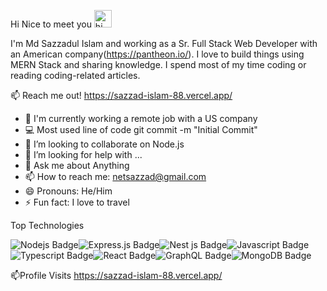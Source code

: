 Hi Nice to meet you <a target="_blank" rel="noopener noreferrer" href="https://user-images.githubusercontent.com/1303154/88677602-1635ba80-d120-11ea-84d8-d263ba5fc3c0.gif"><img src="https://user-images.githubusercontent.com/1303154/88677602-1635ba80-d120-11ea-84d8-d263ba5fc3c0.gif" width="28px" alt="hi" style="max-width:100%;"></a>

I'm Md Sazzadul Islam and working as a Sr. Full Stack Web Developer with an American company(https://pantheon.io/). I love to build things using MERN Stack and sharing knowledge. I spend most of my time coding or reading coding-related articles.

📫 Reach me out!
 https://sazzad-islam-88.vercel.app/

- 🔭 I'm currently working a remote job with a US company 
- 💻 Most used line of code git commit -m "Initial Commit"
- 👯 I’m looking to collaborate on Node.js
- 🤔 I’m looking for help with ...
- 💬 Ask me about Anything
- 📫 How to reach me: netsazzad@gmail.com
- 😄 Pronouns:  He/Him
- ⚡ Fun fact: I love to travel

Top Technologies

<img src="https://camo.githubusercontent.com/bdc2ad7847367dd9c66145d51470095066fcb1ac514b26e2a2785f7ae96a1f1f/68747470733a2f2f696d672e736869656c64732e696f2f62616467652f2d4e6f64656a732d3343383733413f7374796c653d666f722d7468652d6261646765266c6162656c436f6c6f723d626c61636b266c6f676f3d6e6f64652e6a73266c6f676f436f6c6f723d334338373341" alt="Nodejs Badge" data-canonical-src="https://img.shields.io/badge/-Nodejs-3C873A?style=for-the-badge&amp;labelColor=black&amp;logo=node.js&amp;logoColor=3C873A" style="max-width:100%;"><img src="https://camo.githubusercontent.com/59a6187d2931601ae33457c918588c4141fc8a5a179440f14bfb4df769a6062d/68747470733a2f2f696d672e736869656c64732e696f2f62616467652f457870726573732e6a732d3430344435393f7374796c653d666f722d7468652d6261646765266c6f676f3d4a617661736372697074" alt="Express.js Badge" data-canonical-src="https://img.shields.io/badge/-Javascript-F0DB4F?style=for-the-badge&amp;labelColor=black&amp;logo=expressjs;logoColor=F0DB4F" style="max-width:100%;"><img src="https://camo.githubusercontent.com/fbaea3bc07a801352bddf3904c6478ed304080ca5a9384267c231de88f77e2b8/68747470733a2f2f696d672e736869656c64732e696f2f62616467652f2d4e6573744a532d626c61636b3f7374796c653d666c61742d737175617265266c6f676f3d6e6573746a73" alt="Nest js Badge" data-canonical-src="https://img.shields.io/badge/-Nest js-F0DB4F?style=for-the-badge&amp;labelColor=black&amp;logo=nestjs;logoColor=F0DB4F" style="max-width:100%;"><img src="https://camo.githubusercontent.com/82cd498d68f1929233bffb5d3bd2229cb0a97728b4983ee3a607c1941a9c9b7b/68747470733a2f2f696d672e736869656c64732e696f2f62616467652f2d4a6176617363726970742d4630444234463f7374796c653d666f722d7468652d6261646765266c6162656c436f6c6f723d626c61636b266c6f676f3d6a617661736372697074266c6f676f436f6c6f723d463044423446" alt="Javascript Badge" data-canonical-src="https://img.shields.io/badge/-Javascript-F0DB4F?style=for-the-badge&amp;labelColor=black&amp;logo=javascript&amp;logoColor=F0DB4F" style="max-width:100%;"><img src="https://camo.githubusercontent.com/eb9f63e1e5baf35cfd84596d4e7d24395b2011b40691fc3f7eb30abb34dda9d8/68747470733a2f2f696d672e736869656c64732e696f2f62616467652f2d547970657363726970742d3030376163633f7374796c653d666f722d7468652d6261646765266c6162656c436f6c6f723d626c61636b266c6f676f3d74797065736372697074266c6f676f436f6c6f723d303037616363" alt="Typescript Badge" data-canonical-src="https://img.shields.io/badge/-Typescript-007acc?style=for-the-badge&amp;labelColor=black&amp;logo=typescript&amp;logoColor=007acc" style="max-width:100%;"><img src="https://camo.githubusercontent.com/8e4a668bb3e69b0ab12ff19e5038b089ea85543993268a965f6cebe6ca2b4d9a/68747470733a2f2f696d672e736869656c64732e696f2f62616467652f2d52656163742d3631444246423f7374796c653d666f722d7468652d6261646765266c6162656c436f6c6f723d626c61636b266c6f676f3d7265616374266c6f676f436f6c6f723d363144424642" alt="React Badge" data-canonical-src="https://img.shields.io/badge/-React-61DBFB?style=for-the-badge&amp;labelColor=black&amp;logo=react&amp;logoColor=61DBFB" style="max-width:100%;"><img src="https://camo.githubusercontent.com/f4ffafcda296bd57e8714f12224482144acb9bba49e5a8b68461cfdfba5c7ad4/68747470733a2f2f696d672e736869656c64732e696f2f62616467652f4772617068514c2532302d4531303039383f6c6f676f3d6772617068716c266c6f676f436f6c6f723d7768697465267374796c653d666f722d7468652d6261646765" alt="GraphQL Badge" data-canonical-src="https://img.shields.io/badge/-GraphQl-e535ab?style=for-the-badge&amp;labelColor=black&amp;logo=GraphQl&amp;logoColor=e535ab" style="max-width:100%;"><img src="https://camo.githubusercontent.com/80e402d218879161eb056a6f1f6fe5b74c198898b09b0e8b8ae668ae2b6eb335/68747470733a2f2f696d672e736869656c64732e696f2f62616467652f4d6f6e676f44422d6666663f7374796c653d736f6369616c266c6f676f3d6d6f6e676f6462" alt="MongoDB Badge" data-canonical-src="https://img.shields.io/badge/-GraphQl-e535ab?style=for-the-badge&amp;labelColor=black&amp;logo=mongoDB&amp;logoColor=e535ab" style="max-width:100%;">

📫Profile Visits
https://sazzad-islam-88.vercel.app/
<!--
**MdSazzadIslam/MdSazzadIslam** is a ✨ _special_ ✨ repository because its `README.md` (this file) appears on your GitHub profile.

Here are some ideas to get you started:
Hi I'm Md Sazzadul Islam https://user-images.githubusercontent.com/1303154/88677602-1635ba80-d120-11ea-84d8-d263ba5fc3c0.gif

- 🔭 I’m currently working on ...
- 🌱 I’m currently learning ...
- 👯 I’m looking to collaborate on ...
- 🤔 I’m looking for help with ...
- 💬 Ask me about ...
- 📫 How to reach me: ...
- 😄 Pronouns: ...
- ⚡ Fun fact: ...
-->
